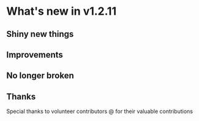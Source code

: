 # What's new in v1.2.11

## Shiny new things

## Improvements

## No longer broken

## Thanks

Special thanks to volunteer contributors @ for their valuable contributions

